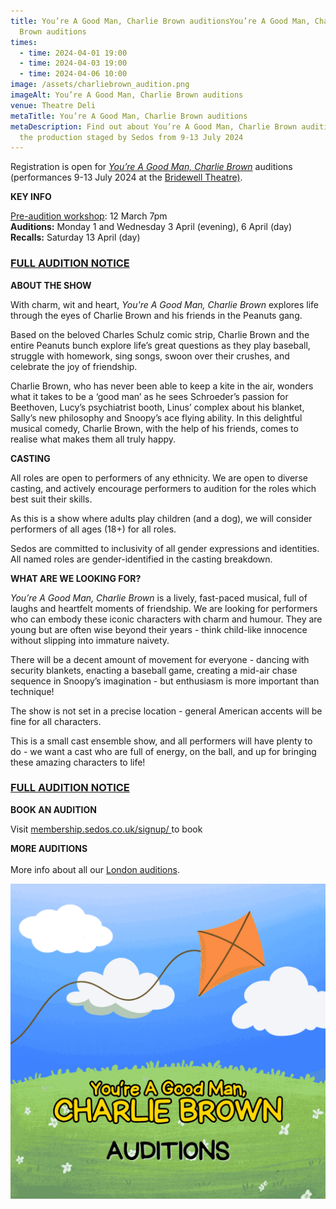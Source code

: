```yaml
---
title: You’re A Good Man, Charlie Brown auditionsYou’re A Good Man, Charlie
  Brown auditions
times:
  - time: 2024-04-01 19:00
  - time: 2024-04-03 19:00
  - time: 2024-04-06 10:00
image: /assets/charliebrown_audition.png
imageAlt: You’re A Good Man, Charlie Brown auditions
venue: Theatre Deli
metaTitle: You’re A Good Man, Charlie Brown auditions
metaDescription: Find out about You’re A Good Man, Charlie Brown auditions, for
  the production staged by Sedos from 9-13 July 2024
---
```

Registration is open for *[You’re A Good Man, Charlie Brown](< https://www.sedos.co.uk/shows/2024-you-re-a-good-man-charlie-brown>)* auditions (performances 9-13 July 2024 at the [Bridewell Theatre)](https://www.sedos.co.uk/venues/bridewell).

**KEY INFO**

[Pre-audition workshop](https://www.sedos.co.uk/events/you-re-a-good-man-charlie-brown-pre-audition-workshop): 12 March 7pm\
**Auditions:** Monday 1 and Wednesday 3 April (evening), 6 April (day)\
**Recalls:** Saturday 13 April (day)

### [FULL AUDITION NOTICE](https://docs.google.com/document/d/11ruxUzIhUmWEKXEuWjpsedYqziit80-eyrJy_czJbW4/edit)

**ABOUT THE SHOW**

With charm, wit and heart, *You're A Good Man, Charlie Brown* explores life through the eyes of Charlie Brown and his friends in the Peanuts gang.

Based on the beloved Charles Schulz comic strip, Charlie Brown and the entire Peanuts bunch explore life’s great questions as they play baseball, struggle with homework, sing songs, swoon over their crushes, and celebrate the joy of friendship.

Charlie Brown, who has never been able to keep a kite in the air, wonders what it takes to be a ‘good man’ as he sees Schroeder’s passion for Beethoven, Lucy’s psychiatrist booth, Linus’ complex about his blanket, Sally’s new philosophy and Snoopy’s ace flying ability. In this delightful musical comedy, Charlie Brown, with the help of his friends, comes to realise what makes them all truly happy.

**CASTING**

All roles are open to performers of any ethnicity. We are open to diverse casting, and actively encourage performers to audition for the roles which best suit their skills.

As this is a show where adults play children (and a dog), we will consider performers of all ages (18+) for all roles.

Sedos are committed to inclusivity of all gender expressions and identities. All named roles are gender-identified in the casting breakdown.

**WHAT ARE WE LOOKING FOR?**

*You’re A Good Man, Charlie Brown* is a lively, fast-paced musical, full of laughs and heartfelt moments of friendship. We are looking for performers who can embody these iconic characters with charm and humour. They are young but are often wise beyond their years - think child-like innocence without slipping into immature naivety. 

There will be a decent amount of movement for everyone - dancing with security blankets, enacting a baseball game, creating a mid-air chase sequence in Snoopy’s imagination - but enthusiasm is more important than technique! 

The show is not set in a precise location - general American accents will be fine for all characters. 

This is a small cast ensemble show, and all performers will have plenty to do - we want a cast who are full of energy, on the ball, and up for bringing these amazing characters to life!

### [FULL AUDITION NOTICE](https://docs.google.com/document/d/11ruxUzIhUmWEKXEuWjpsedYqziit80-eyrJy_czJbW4/edit)

**BOOK AN AUDITION**

Visit [membership.sedos.co.uk/signup/ ](https://membership.sedos.co.uk/signup/)to book

**MORE AUDITIONS**\
\
More info about all our [London auditions](https://www.sedos.co.uk/get-involved).

![You’re A Good Man, Charlie Brown auditions](/assets/charliebrown_audition-2.png)